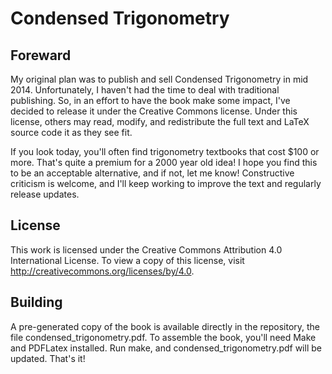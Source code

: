 Condensed Trigonometry
======================


Foreward
-----

My original plan was to publish and sell Condensed Trigonometry in mid 2014.  Unfortunately, I haven't had the time to deal with traditional publishing.  So, in an effort to have the book make some impact, I've decided to release it under the Creative Commons license.  Under this license, others may read, modify, and redistribute the full text and LaTeX source code it as they see fit.

If you look today, you'll often find trigonometry textbooks that cost $100 or more.  That's quite a premium for a 2000 year old idea!  I hope you find this to be an acceptable alternative, and if not, let me know!  Constructive criticism is welcome, and I'll keep working to improve the text and regularly release updates.


License
-----
This work is licensed under the Creative Commons Attribution 4.0 International License. To view a copy of this license, visit http://creativecommons.org/licenses/by/4.0.


Building
------

A pre-generated copy of the book is available directly in the repository, the file condensed_trigonometry.pdf.  To assemble the book, you'll need Make and PDFLatex installed.  Run make, and condensed_trigonometry.pdf will be updated.  That's it!
